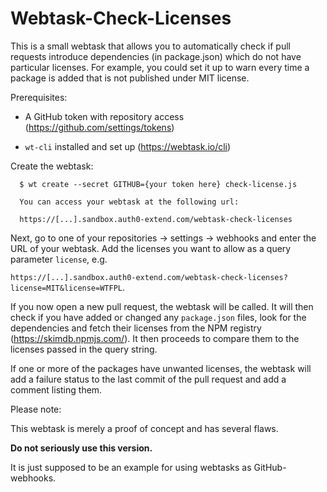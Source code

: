 Webtask-Check-Licenses
======================

This is a small webtask that allows you to automatically check if pull requests
introduce dependencies (in package.json) which do not have particular licenses.
For example, you could set it up to warn every time a package is added that is
not published under MIT license.

Prerequisites:

  * A GitHub token with repository access (https://github.com/settings/tokens)
  
  * `wt-cli` installed and set up (https://webtask.io/cli)

Create the webtask:

```
  $ wt create --secret GITHUB={your token here} check-license.js
  
  You can access your webtask at the following url:

  https://[...].sandbox.auth0-extend.com/webtask-check-licenses

```

Next, go to one of your repositories -> settings -> webhooks and enter the URL
of your webtask. Add the licenses you want to allow as a query parameter
`license`, e.g.

```https://[...].sandbox.auth0-extend.com/webtask-check-licenses?license=MIT&license=WTFPL```.

If you now open a new pull request, the webtask will be called. It will then
check if you have added or changed any `package.json` files, look for the
dependencies and fetch their licenses from the NPM registry
(https://skimdb.npmjs.com/). It then proceeds to compare them to the licenses
passed in the query string.

If one or more of the packages have unwanted licenses, the webtask will add a
failure status to the last commit of the pull request and add a comment listing
them.

Please note:

This webtask is merely a proof of concept and has several flaws.

**Do not seriously use this version.**

It is just supposed to be an example for using webtasks as GitHub-webhooks.
